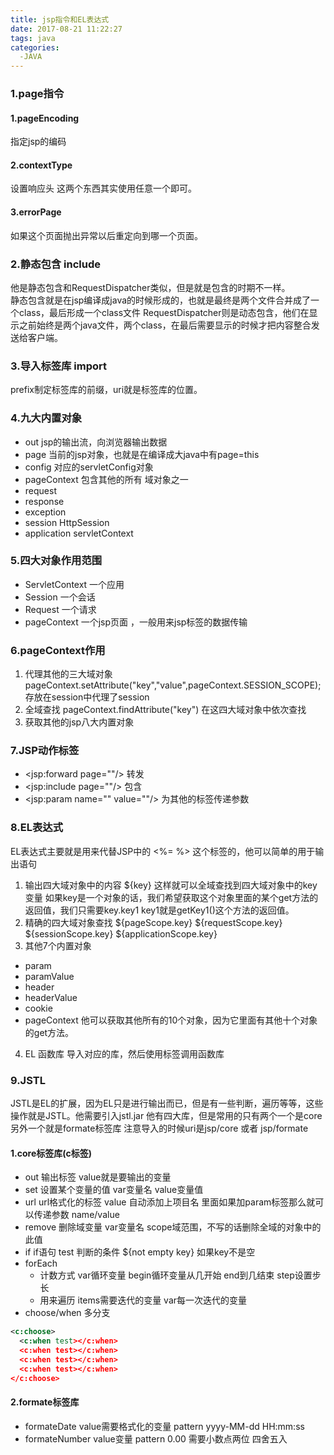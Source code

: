 ```yaml
---
title: jsp指令和EL表达式
date: 2017-08-21 11:22:27
tags: java
categories:
  -JAVA
---
```

### 1.page指令
#### 1.pageEncoding
指定jsp的编码
#### 2.contextType
设置响应头
这两个东西其实使用任意一个即可。<!--more-->
#### 3.errorPage
如果这个页面抛出异常以后重定向到哪一个页面。
### 2.静态包含 include
他是静态包含和RequestDispatcher类似，但是就是包含的时期不一样。  
静态包含就是在jsp编译成java的时候形成的，也就是最终是两个文件合并成了一个class，最后形成一个class文件
RequestDispatcher则是动态包含，他们在显示之前始终是两个java文件，两个class，在最后需要显示的时候才把内容整合发送给客户端。
### 3.导入标签库 import
prefix制定标签库的前缀，uri就是标签库的位置。
### 4.九大内置对象
* out  jsp的输出流，向浏览器输出数据
* page  当前的jsp对象，也就是在编译成大java中有page=this
* config  对应的servletConfig对象
* pageContext  包含其他的所有 域对象之一
* request   
* response
* exception  
* session HttpSession
* application  servletContext

### 5.四大对象作用范围
* ServletContext  一个应用
* Session 一个会话
* Request 一个请求
* pageContext 一个jsp页面 ，一般用来jsp标签的数据传输

### 6.pageContext作用
1. 代理其他的三大域对象
pageContext.setAttribute("key","value",pageContext.SESSION_SCOPE); 存放在session中代理了session
2. 全域查找
pageContext.findAttribute("key") 在这四大域对象中依次查找
3. 获取其他的jsp八大内置对象

### 7.JSP动作标签
* <jsp:forward page=""/>  转发
* <jsp:include page=""/>  包含
* <jsp:param name="" value=""/>  为其他的标签传递参数

### 8.EL表达式
EL表达式主要就是用来代替JSP中的 <%= %> 这个标签的，他可以简单的用于输出语句
1. 输出四大域对象中的内容
${key}  这样就可以全域查找到四大域对象中的key变量  如果key是一个对象的话，我们希望获取这个对象里面的某个get方法的返回值，我们只需要key.key1  key1就是getKey1()这个方法的返回值。
2. 精确的四大域对象查找
${pageScope.key}
${requestScope.key}
${sessionScope.key}
${applicationScope.key}
3. 其他7个内置对象
* param
* paramValue
* header
* headerValue
* cookie
* pageContext  他可以获取其他所有的10个对象，因为它里面有其他十个对象的get方法。
4. EL 函数库
导入对应的库，然后使用标签调用函数库

### 9.JSTL
JSTL是EL的扩展，因为EL只是进行输出而已，但是有一些判断，遍历等等，这些操作就是JSTL。他需要引入jstl.jar
他有四大库，但是常用的只有两个一个是core另外一个就是formate标签库
注意导入的时候uri是jsp/core  或者 jsp/formate
#### 1.core标签库(c标签)
* out 输出标签  value就是要输出的变量
* set 设置某个变量的值  var变量名  value变量值
* url url格式化的标签  value 自动添加上项目名  里面如果加param标签那么就可以传递参数 name/value
* remove 删除域变量  var变量名  scope域范围，不写的话删除全域的对象中的此值
* if if语句  test 判断的条件 ${not empty key} 如果key不是空
* forEach
  * 计数方式  var循环变量  begin循环变量从几开始  end到几结束  step设置步长
  * 用来遍历  items需要迭代的变量  var每一次迭代的变量
* choose/when  多分支  
```xml
<c:choose>
  <c:when test></c:when>
  <c:when test></c:when>
  <c:when test></c:when>
  <c:when test></c:when>
</c:choose>
```
#### 2.formate标签库
* formateDate  value需要格式化的变量   pattern yyyy-MM-dd HH:mm:ss
* formateNumber value变量   pattern 0.00 需要小数点两位  四舍五入  
